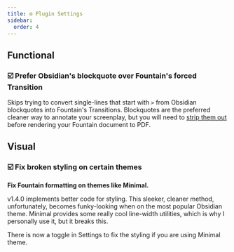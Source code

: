 ```yaml
---
title: ⚙️ Plugin Settings
sidebar:
  order: 4
---
```


## Functional

### ☑️ Prefer Obsidian's blockquote over Fountain's forced Transition

Skips trying to convert single-lines that start with `>` from Obsidian blockquotes into Fountain's Transitions. Blockquotes are the preferred cleaner way to annotate your screenplay, but you will need to [strip them out](/resources/longform) before rendering your Fountain document to PDF.

## Visual

### ☑️ Fix broken styling on certain themes

**Fix Fountain formatting on themes like Minimal.**

v1.4.0 implements better code for styling. This sleeker, cleaner method, unfortunately, becomes funky-looking when on the most popular Obsidian theme. Minimal provides some really cool line-width utilities, which is why I personally use it, but it breaks this.

There is now a toggle in Settings to fix the styling if you are using Minimal theme.
